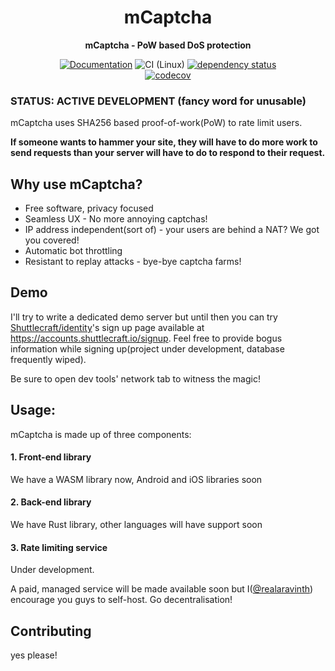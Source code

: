 <div align="center">
  <h1>mCaptcha</h1>
  <p>
    <strong>mCaptcha - PoW based DoS protection</strong>
  </p>

[![Documentation](https://img.shields.io/badge/docs-master-blue)](https://mcaptcha.github.io/mCaptcha/m_captcha/index.html)
![CI (Linux)](<https://github.com/mcaptcha/mCaptcha/workflows/CI%20(Linux)/badge.svg>)
[![dependency status](https://deps.rs/repo/github/mcaptcha/mCaptcha/status.svg)](https://deps.rs/repo/github/mcaptcha/mCaptcha)
<br />
[![codecov](https://codecov.io/gh/mcaptcha/mCaptcha/branch/master/graph/badge.svg)](https://codecov.io/gh/mcaptcha/mCaptcha) 

</div>

### STATUS: ACTIVE DEVELOPMENT (fancy word for unusable)

mCaptcha uses SHA256 based proof-of-work(PoW) to rate limit users. 

**If someone wants to hammer your site, they will have to do more work to
send requests than your server will have to do to respond to their
request.**

## Why use mCaptcha?
- Free software, privacy focused
- Seamless UX - No more annoying captchas!
- IP address independent(sort of) - your users are behind a NAT? We got you covered!
- Automatic bot throttling
- Resistant to replay attacks - bye-bye captcha farms!

## Demo

I'll try to write a dedicated demo server but until then you can try
[Shuttlecraft/identity](github.com/shuttlecraft/identity)'s sign up page
available at https://accounts.shuttlecraft.io/signup. Feel free to
provide bogus information while signing up(project under development,
database frequently wiped).

Be sure to open dev tools' network tab to witness the magic!

## Usage:

mCaptcha is made up of three components:

#### 1. Front-end library
We have a WASM library now, Android and iOS libraries soon

#### 2. Back-end library
We have Rust library, other languages will have support soon

#### 3. Rate limiting service
Under development. 

A paid, managed service will be made available soon but
I([@realaravinth](https://batsense.net)) encourage you guys to
self-host. Go decentralisation!

## Contributing
yes please!
